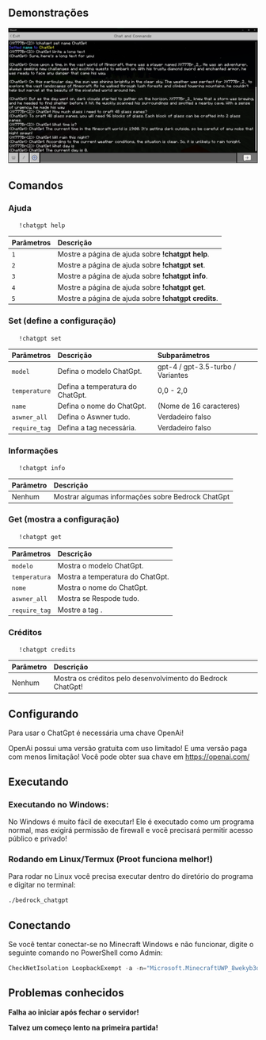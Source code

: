 ## Demonstrações
![demo1](images/demo1.png)


## Comandos

### Ajuda
```
   !chatgpt help
```

| Parâmetros | Descrição|
| :--------- | :---------------------------------- |
| `1` | Mostre a página de ajuda sobre **!chatgpt help**. |
| `2` | Mostre a página de ajuda sobre **!chatgpt set**. |
| `3` | Mostre a página de ajuda sobre **!chatgpt info**. |
| `4` | Mostre a página de ajuda sobre **!chatgpt get**. |
| `5` | Mostre a página de ajuda sobre **!chatgpt credits**. |

### Set (define a configuração)
```
   !chatgpt set
```

| Parâmetros | Descrição | Subparâmetros |
| :--------- | :---------------------------------- | :----------- |
| `model` | Defina o modelo ChatGpt. | gpt-4 / gpt-3.5-turbo / Variantes
| `temperature` | Defina a temperatura do ChatGpt. | 0,0 - 2,0
| `name` | Defina o nome do ChatGpt. | (Nome de 16 caracteres)
| `aswner_all` | Defina o Aswner tudo. | Verdadeiro falso
| `require_tag` | Defina a tag necessária. | Verdadeiro falso

### Informações
```
   !chatgpt info
```

| Parâmetro | Descrição |
| :---------- | :--------- |
| Nenhum | Mostrar algumas informações sobre Bedrock ChatGpt |

### Get (mostra a configuração)
```
   !chatgpt get
```

| Parâmetros | Descrição |
| :--------- | :---------------------------------- |
| `modelo` | Mostra o modelo ChatGpt. |
| `temperatura` | Mostra a temperatura do ChatGpt. |
| `nome` | Mostra o nome do ChatGpt. |
| `aswner_all` | Mostra se Respode tudo. |
| `require_tag` | Mostre a tag . |

### Créditos
```
   !chatgpt credits
```

| Parâmetro | Descrição |
| :---------- | :--------- |
| Nenhum | Mostra os créditos pelo desenvolvimento do Bedrock ChatGpt! |



## Configurando
Para usar o ChatGpt é necessária uma chave OpenAi!

OpenAi possui uma versão gratuita com uso limitado! E uma versão paga com menos limitação!
Você pode obter sua chave em https://openai.com/
## Executando

### Executando no Windows:
No Windows é muito fácil de executar! Ele é executado como um programa normal, mas exigirá permissão de firewall e você precisará permitir acesso público e privado!

### Rodando em Linux/Termux (Proot funciona melhor!)

Para rodar no Linux você precisa executar dentro do diretório do programa e digitar no terminal:
```bash
./bedrock_chatgpt
```

## Conectando

Se você tentar conectar-se no Minecraft Windows e não funcionar, digite o seguinte comando no PowerShell como Admin:
```PowerShell
CheckNetIsolation LoopbackExempt -a -n="Microsoft.MinecraftUWP_8wekyb3d8bbwe"
```

## Problemas conhecidos

****Falha ao iniciar após fechar o servidor!****

****Talvez um começo lento na primeira partida!****
